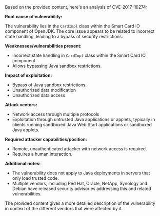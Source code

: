 Based on the provided content, here's an analysis of CVE-2017-10274:

**Root cause of vulnerability:**

The vulnerability lies in the `CardImpl` class within the Smart Card IO component of OpenJDK. The core issue appears to be related to incorrect state handling, leading to a bypass of security restrictions.

**Weaknesses/vulnerabilities present:**
*   Incorrect state handling in `CardImpl` class within the Smart Card IO component.
*   Allows bypassing Java sandbox restrictions.

**Impact of exploitation:**
*   Bypass of Java sandbox restrictions.
*   Unauthorized data modification
*   Unauthorized data access

**Attack vectors:**
*   Network access through multiple protocols
*   Exploitation through untrusted Java applications or applets, typically in clients running sandboxed Java Web Start applications or sandboxed Java applets.

**Required attacker capabilities/position:**
*   Remote, unauthenticated attacker with network access is required.
*  Requires a human interaction.

**Additional notes:**
*   The vulnerability does not apply to Java deployments in servers that only load trusted code.
*   Multiple vendors, including Red Hat, Oracle, NetApp, Synology and Debian have released security advisories addressing this and related vulnerabilities.

The provided content gives a more detailed description of the vulnerability in context of the different vendors that were affected by it.